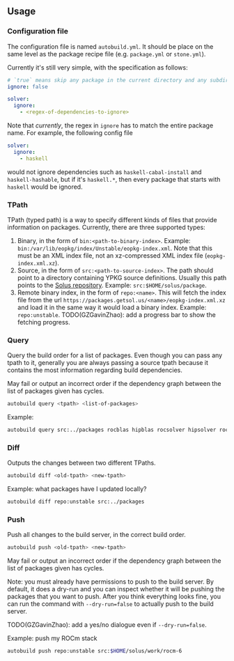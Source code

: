 ## Usage

### Configuration file

The configuration file is named `autobuild.yml`. It should be place on the same
level as the package recipe file (e.g. `package.yml` or `stone.yml`).

Currently it's still very simple, with the specification as follows:
```yml
# `true` means skip any package in the current directory and any subdirectories
ignore: false

solver:
  ignore:
    - <regex-of-dependencies-to-ignore>
```

Note that _currently_,
the regex in `ignore` has to match the entire package name.
For example, the following config file

```yml
solver:
  ignore:
    - haskell
```

would not ignore dependencies such as `haskell-cabal-install` and 
`haskell-hashable`, but if it's `haskell.*`, then every package that starts with
`haskell` would be ignored.

### TPath

TPath (typed path) is a way to specify different kinds of files that provide
information on packages. Currently, there are three supported types:

1. Binary, in the form of `bin:<path-to-binary-index>`. Example: 
   `bin:/var/lib/eopkg/index/Unstable/eopkg-index.xml`. Note that this must be
   an XML index file, not an xz-compressed XML index file (`eopkg-index.xml.xz`).
2. Source, in the form of `src:<path-to-source-index>`. The path should point to
   a directory containing YPKG source definitions. Usually this path points to
   the [Solus repository](https://github.com/getsolus/packages).
   Example: `src:$HOME/solus/package`.
3. Remote binary index, in the form of `repo:<name>`. This will fetch the index
   file from the url `https://packages.getsol.us/<name>/eopkg-index.xml.xz` and
   load it in the same way it would load a binary index. Example:
   `repo:unstable`.
   TODO(GZGavinZhao): add a progress bar to show the fetching progress.

### Query

Query the build order for a list of packages. Even though you can pass any tpath
to it, generally you are always passing a source tpath because it contains the
most information regarding build dependencies.

May fail or output an incorrect order if the dependency graph between the list 
of packages given has cycles.

```bash
autobuild query <tpath> <list-of-packages>
```

Example:
```bash
autobuild query src:../packages rocblas hipblas rocsolver hipsolver rocfft hipfft
```

### Diff

Outputs the changes between two different TPaths.

```bash
autobuild diff <old-tpath> <new-tpath>
```

Example: what packages have I updated locally?
```bash
autobuild diff repo:unstable src:../packages
```

### Push

Push all changes to the build server, in the correct build order.

```bash
autobuild push <old-tpath> <new-tpath>
```

May fail or output an incorrect order if the dependency graph between the list 
of packages given has cycles.

Note: you must already have permissions to push to the build server. By default,
it does a dry-run and you can inspect whether it will be pushing the packages
that you want to push. After you think everything looks fine, you can run the
command with `--dry-run=false` to actually push to the build server.

TODO(GZGavinZhao): add a yes/no dialogue even if `--dry-run=false`.

Example: push my ROCm stack
```bash
autobuild push repo:unstable src:$HOME/solus/work/rocm-6
```
